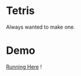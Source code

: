 # Tetris

Always wanted to make one.

# Demo
[Running Here](http://embedded-tetris.s3-website-ap-southeast-1.amazonaws.com/) !
